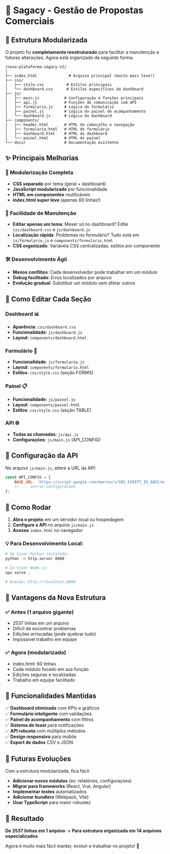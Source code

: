 # 🏢 Sagacy - Gestão de Propostas Comerciais

## 📁 Estrutura Modularizada

O projeto foi **completamente reestruturado** para facilitar a manutenção e futuras alterações. Agora está organizado da seguinte forma:

```
/nova-plataforma-sagacy-v2/
│
├── index.html              # Arquivo principal (muito mais leve!)
├── css/
│   ├── style.css          # Estilos principais
│   └── dashboard.css      # Estilos específicos do dashboard
├── js/
│   ├── main.js           # Configuração e funções principais
│   ├── api.js            # Funções de comunicação com API
│   ├── formulario.js     # Lógica do formulário
│   ├── painel.js         # Lógica do painel de acompanhamento
│   └── dashboard.js      # Lógica do dashboard
├── components/
│   ├── header.html       # HTML do cabeçalho e navegação
│   ├── formulario.html   # HTML do formulário
│   ├── dashboard.html    # HTML do dashboard
│   └── painel.html       # HTML do painel
└── docs/                 # Documentação existente
```

## ✨ Principais Melhorias

### 🎯 **Modularização Completa**
- **CSS separado** por tema (geral + dashboard)
- **JavaScript modularizado** por funcionalidade
- **HTML em componentes** reutilizáveis
- **index.html super leve** (apenas 60 linhas!)

### 🚀 **Facilidade de Manutenção**
- **Editar apenas um tema**: Mexer só no dashboard? Edite `css/dashboard.css` e `js/dashboard.js`
- **Localização rápida**: Problemas no formulário? Tudo está em `js/formulario.js` e `components/formulario.html`
- **CSS organizado**: Variáveis CSS centralizadas, estilos por componente

### 🛠️ **Desenvolvimento Ágil**
- **Menos conflitos**: Cada desenvolvedor pode trabalhar em um módulo
- **Debug facilitado**: Erros localizados por arquivo
- **Evolução gradual**: Substituir um módulo sem afetar outros

## 🎨 Como Editar Cada Seção

### **Dashboard** 📊
- **Aparência**: `css/dashboard.css`
- **Funcionalidade**: `js/dashboard.js`
- **Layout**: `components/dashboard.html`

### **Formulário** 📝
- **Funcionalidade**: `js/formulario.js`
- **Layout**: `components/formulario.html`
- **Estilos**: `css/style.css` (seção FORMS)

### **Painel** 📋
- **Funcionalidade**: `js/painel.js`
- **Layout**: `components/painel.html`
- **Estilos**: `css/style.css` (seção TABLE)

### **API** 🌐
- **Todas as chamadas**: `js/api.js`
- **Configurações**: `js/main.js` (API_CONFIG)

## 🔧 Configuração da API

No arquivo `js/main.js`, altere a URL da API:

```javascript
const API_CONFIG = {
    BASE_URL: 'https://script.google.com/macros/s/SEU_SCRIPT_ID_AQUI/exec',
    // ... outras configurações
};
```

## 🚀 Como Rodar

1. **Abra o projeto** em um servidor local ou hospedagem
2. **Configure a API** no arquivo `js/main.js`
3. **Acesse** `index.html` no navegador

### 💡 Para Desenvolvimento Local:
```bash
# Se tiver Python instalado:
python -m http.server 8000

# Se tiver Node.js:
npx serve .

# Acesse: http://localhost:8000
```

## 🎯 Vantagens da Nova Estrutura

### ✅ **Antes (1 arquivo gigante)**
- 2537 linhas em um arquivo
- Difícil de encontrar problemas
- Edições arriscadas (pode quebrar tudo)
- Impossível trabalho em equipe

### ✅ **Agora (modularizado)**
- index.html: 60 linhas
- Cada módulo focado em sua função
- Edições seguras e localizadas
- Trabalho em equipe facilitado

## 📱 Funcionalidades Mantidas

✅ **Dashboard otimizado** com KPIs e gráficos  
✅ **Formulário inteligente** com validações  
✅ **Painel de acompanhamento** com filtros  
✅ **Sistema de toast** para notificações  
✅ **API robusta** com múltiplos métodos  
✅ **Design responsivo** para mobile  
✅ **Export de dados** CSV e JSON  

## 🔮 Futuras Evoluções

Com a estrutura modularizada, fica fácil:

- **Adicionar novos módulos** (ex: relatórios, configurações)
- **Migrar para frameworks** (React, Vue, Angular)
- **Implementar testes** automatizados
- **Adicionar bundlers** (Webpack, Vite)
- **Usar TypeScript** para maior robustez

## 🎉 Resultado

**De 2537 linhas em 1 arquivo** → **Para estrutura organizada em 14 arquivos especializados**

Agora é muito mais fácil manter, evoluir e trabalhar no projeto! 🚀
